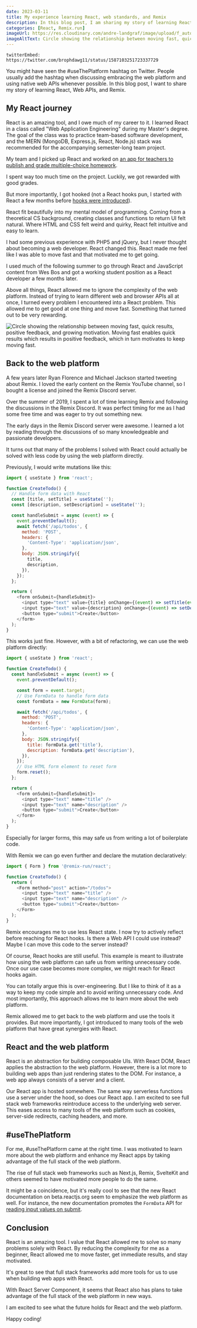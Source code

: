 ```yaml
---
date: 2023-03-11
title: My experience learning React, web standards, and Remix
description: In this blog post, I am sharing my story of learning React, web standards, and Remix, and answer the question why I actively try to use less React.
categories: [React, Remix.run]
imageUrl: https://res.cloudinary.com/andre-landgraf/image/upload/f_auto,q_auto/v1678651924/andrelandgraf.dev/how-react-made-me-a-web-dev_hi1nwx.png
imageAltText: Circle showing the relationship between moving fast, quick results, positive feedback, and growing motivation. Moving fast enables quick results which results in positive feedback, which in turn motivates to keep moving fast.
---
```


`twitterEmbed: https://twitter.com/brophdawg11/status/1587103251723337729`

You might have seen the #useThePlatform hashtag on Twitter. People usually add the hashtag when discussing embracing the web platform and using native web APIs whenever possible. In this blog post, I want to share my story of learning React, Web APIs, and Remix.

## My React journey

React is an amazing tool, and I owe much of my career to it. I learned React in a class called "Web Application Engineering" during my Master's degree. The goal of the class was to practice team-based software development, and the MERN (MongoDB, Express.js, React, Node.js) stack was recommended for the accompanying semester-long team project.

My team and I picked up React and worked on [an app for teachers to publish and grade multiple-choice homework](https://github.com/andreweinkoetz/high5-learning-frontend).

I spent way too much time on the project. Luckily, we got rewarded with good grades.

But more importantly, I got hooked (not a React hooks pun, I started with React a few months before [hooks were introduced](https://www.youtube.com/watch?v=dpw9EHDh2bM&t=4s)).

React fit beautifully into my mental model of programming. Coming from a theoretical CS background, creating classes and functions to return UI felt natural. Where HTML and CSS felt weird and quirky, React felt intuitive and easy to learn.

I had some previous experience with PHP5 and jQuery, but I never thought about becoming a web developer. React changed this. React made me feel like I was able to move fast and that motivated me to get going.

I used much of the following summer to go through React and JavaScript content from Wes Bos and got a working student position as a React developer a few months later.

Above all things, React allowed me to ignore the complexity of the web platform. Instead of trying to learn different web and browser APIs all at once, I turned every problem I encountered into a React problem. This allowed me to get good at one thing and move fast. Something that turned out to be very rewarding.

![Circle showing the relationship between moving fast, quick results, positive feedback, and growing motivation. Moving fast enables quick results which results in positive feedback, which in turn motivates to keep moving fast.](https://res.cloudinary.com/andre-landgraf/image/upload/f_auto,q_auto/v1678651924/andrelandgraf.dev/how-react-made-me-a-web-dev_hi1nwx.png)

## Back to the web platform

A few years later Ryan Florence and Michael Jackson started tweeting about Remix. I loved the early content on the Remix YouTube channel, so I bought a license and joined the Remix Discord server.

Over the summer of 2019, I spent a lot of time learning Remix and following the discussions in the Remix Discord. It was perfect timing for me as I had some free time and was eager to try out something new.

The early days in the Remix Discord server were awesome. I learned a lot by reading through the discussions of so many knowledgeable and passionate developers.

It turns out that many of the problems I solved with React could actually be solved with less code by using the web platform directly.

Previously, I would write mutations like this:

```javascript
import { useState } from 'react';

function CreateTodo() {
  // Handle form data with React
  const [title, setTitle] = useState('');
  const [description, setDescription] = useState('');

  const handleSubmit = async (event) => {
    event.preventDefault();
    await fetch('/api/todos', {
      method: 'POST',
      headers: {
        'Content-Type': 'application/json',
      },
      body: JSON.stringify({
        title,
        description,
      }),
    });
  };

  return (
    <form onSubmit={handleSubmit}>
      <input type="text" value={title} onChange={(event) => setTitle(event.target.value)} />
      <input type="text" value={description} onChange={(event) => setDescription(event.target.value)} />
      <button type="submit">Create</button>
    </form>
  );
}
```

This works just fine. However, with a bit of refactoring, we can use the web platform directly:

```javascript
import { useState } from 'react';

function CreateTodo() {
  const handleSubmit = async (event) => {
    event.preventDefault();

    const form = event.target;
    // Use FormData to handle form data
    const formData = new FormData(form);

    await fetch('/api/todos', {
      method: 'POST',
      headers: {
        'Content-Type': 'application/json',
      },
      body: JSON.stringify({
        title: formData.get('title'),
        description: formData.get('description'),
      }),
    });
    // Use HTML form element to reset form
    form.reset();
  };

  return (
    <form onSubmit={handleSubmit}>
      <input type="text" name="title" />
      <input type="text" name="description" />
      <button type="submit">Create</button>
    </form>
  );
}
```

Especially for larger forms, this may safe us from writing a lot of boilerplate code.

With Remix we can go even further and declare the mutation declaratively:

```javascript
import { Form } from '@remix-run/react';

function CreateTodo() {
  return (
    <Form method="post" action="/todos">
      <input type="text" name="title" />
      <input type="text" name="description" />
      <button type="submit">Create</button>
    </Form>
  );
}
```

Remix encourages me to use less React state. I now try to actively reflect before reaching for React hooks. Is there a Web API I could use instead? Maybe I can move this code to the server instead?

Of course, React hooks are still useful. This example is meant to illustrate how using the web platform can safe us from writing unnecessary code. Once our use case becomes more complex, we might reach for React hooks again.

You can totally argue this is over-engineering. But I like to think of it as a way to keep my code simple and to avoid writing unnecessary code. And most importantly, this approach allows me to learn more about the web platform.

Remix allowed me to get back to the web platform and use the tools it provides. But more importantly, I got introduced to many tools of the web platform that have great synergies with React.

## React and the web platform

React is an abstraction for building composable UIs. With React DOM, React applies the abstraction to the web platform. However, there is a lot more to building web apps than just rendering states to the DOM. For instance, a web app always consists of a server and a client.

Our React app is hosted somewhere. The same way serverless functions use a server under the hood, so does our React app. I am excited to see full stack web frameworks reintroduce access to the underlying web server. This eases access to many tools of the web platform such as cookies, server-side redirects, caching headers, and more.

## #useThePlatform

For me, #useThePlatform came at the right time. I was motivated to learn more about the web platform and enhance my React apps by taking advantage of the full stack of the web platform.

The rise of full stack web frameworks such as Next.js, Remix, SvelteKit and others seemed to have motivated more people to do the same.

It might be a coincidence, but it's really cool to see that the new React documentation on beta.reactjs.org seem to emphasize the web platform as well. For instance, the new documentation promotes the `FormData` API for [reading input values on submit](https://beta.reactjs.org/reference/react-dom/components/input#reading-the-input-values-when-submitting-a-form).

## Conclusion

React is an amazing tool. I value that React allowed me to solve so many problems solely with React. By reducing the complexity for me as a beginner, React allowed me to move faster, get immediate results, and stay motivated.

It's great to see that full stack frameworks add more tools for us to use when building web apps with React.

With React Server Component, it seems that React also has plans to take advantage of the full stack of the web platform in new ways.

I am excited to see what the future holds for React and the web platform.

Happy coding!
